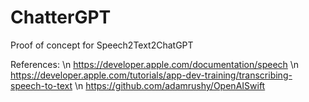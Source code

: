 # ChatterGPT
Proof of concept for Speech2Text2ChatGPT

References: \n
https://developer.apple.com/documentation/speech \n
https://developer.apple.com/tutorials/app-dev-training/transcribing-speech-to-text \n
https://github.com/adamrushy/OpenAISwift

